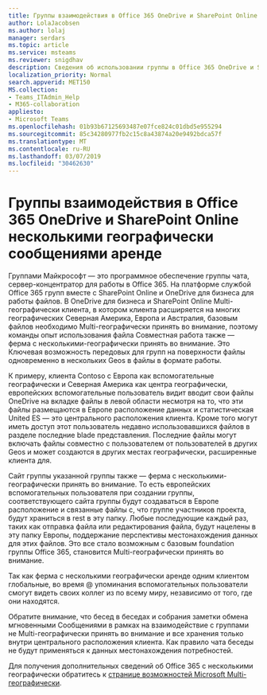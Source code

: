 ```yaml
---
title: Группы взаимодействия в Office 365 OneDrive и SharePoint Online несколькими географически сообщениями аренде
author: LolaJacobsen
ms.author: lolaj
manager: serdars
ms.topic: article
ms.service: msteams
ms.reviewer: snigdhav
description: Сведения об использовании группы в Office 365 OneDrive и SharePoint Online несколькими географически сообщениями аренды.
localization_priority: Normal
search.appverid: MET150
MS.collection:
- Teams_ITAdmin_Help
- M365-collaboration
appliesto:
- Microsoft Teams
ms.openlocfilehash: 01b93b67125693487e07fce824c01dbd5e955294
ms.sourcegitcommit: 85c34280977fb2c15c8a43874a20e9492bdca57f
ms.translationtype: MT
ms.contentlocale: ru-RU
ms.lasthandoff: 03/07/2019
ms.locfileid: "30462630"
---
```

<a name="teams-experience-in-an-office-365-onedrive-and-sharepoint-online-multi-geo-enabled-tenancy"></a>Группы взаимодействия в Office 365 OneDrive и SharePoint Online несколькими географически сообщениями аренде
===========================================

Группами Майкрософт — это программное обеспечение группы чата, сервер-концентратор для работы в Office 365. На платформе службой Office 365 групп вместе с SharePoint Online и OneDrive для бизнеса для работы файлов. В OneDrive для бизнеса и SharePoint Online Multi-географически клиента, в котором клиента расширяется на многих географических Северная Америка, Европа и Австралия, базовым файлов необходимо Multi-географически принять во внимание, поэтому команды опыт использования файла Совместная работа также — ферма с несколькими-географически принять во внимание. Это Ключевая возможность передовых для групп на поверхности файлы одновременно в нескольких Geos в файлы в формате работы.

К примеру, клиента Contoso с Европа как вспомогательные географически и Северная Америка как центра географически, европейских вспомогательные пользователь видит вводит свои файлы OneDrive на вкладке файлы в левой области несмотря на то, что эти файлы размещаются в Европе расположение данных и статистическая United ES — это центрального расположения клиента. Кроме того могут иметь доступ этот пользователь недавно использовавшихся файлов в разделе последние blade представления. Последние файлы могут включать файлы совместно с пользователем от пользователей в других Geos и может создаются в других местах географически, расширенные клиента для. 

Сайт группы указанной группы также — ферма с несколькими-географически принять во внимание. То есть европейских вспомогательных пользователя при создании группы, соответствующего сайта группы будут создаваться в Европе расположение и связанные файлы с, что группе участников проекта, будут храниться в rest в эту папку. Любые последующие каждый раз, таких как отправка файла или редактирования файла, будут нацелены в эту папку Европы, поддержание перспективы местонахождения данных для этих файлов. Это все стало возможным с базовым foundation группы Office 365, становится Multi-географически принять во внимание.

Так как ферма с несколькими географически аренде одним клиентом глобальные, во время @ упоминания вспомогательных пользователи смогут видеть своих коллег из по всему миру, независимо от того, где они находятся. 

Обратите внимание, что бесед в беседах и собрания заметки обмена мгновенными Сообщениями в рамках на взаимодействие с группами не Multi-географически принять во внимание и все хранения только внутри центрального расположения клиента. Как правило чата беседы не будут применяться к данных местонахождения потребностей.

Для получения дополнительных сведений об Office 365 с несколькими географически обратитесь к [странице возможностей Microsoft Multi-географически](https://aka.ms/multi-geo).